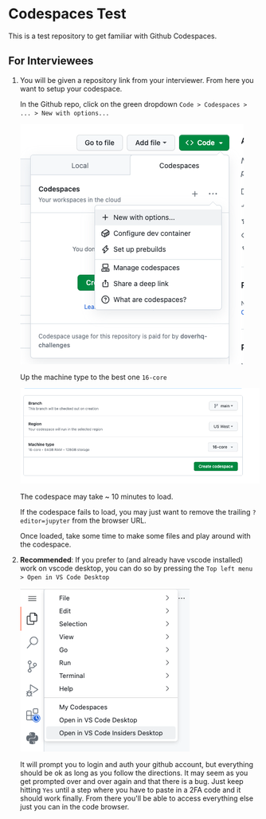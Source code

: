 # Codespaces Test
This is a test repository to get familiar with Github Codespaces.

## For Interviewees

1. You will be given a repository link from your interviewer. From here you want to setup your codespace.

    In the Github repo, click on the green dropdown `Code > Codespaces > ... > New with options...`

    ![image](./docs/images/new-codespace.png)

    Up the machine type to the best one `16-core`
   
    ![image](./docs/images/configure-codespace.png)

    The codespace may take ~ 10 minutes to load.

    If the codespace fails to load, you may just want to remove the trailing `?editor=jupyter` from the browser URL.

    Once loaded, take some time to make some files and play around with the codespace. 
   

3. **Recommended**: If you prefer to (and already have vscode installed) work on vscode desktop, you can do so by pressing the `Top left menu > Open in VS Code Desktop`
   
    ![image](./docs/images/open-vscode-desktop.png)

    It will prompt you to login and auth your github account, but everything should be ok as long as you follow the directions. It may seem as you get prompted over and over again and that there is a bug. Just keep hitting `Yes` until a step where you have to paste in a 2FA code and it should work finally. From there you'll be able to access everything else just you can in the code browser.
